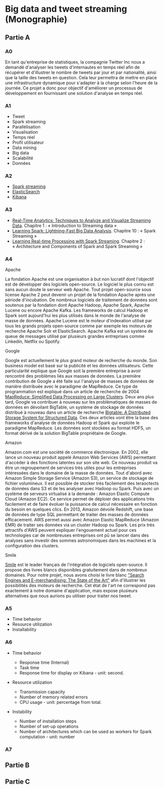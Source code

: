 Big data and tweet streaming (Monographie)
===

## Partie A

### A0

En tant qu'entreprise de statistiques, la compagnie Twitter Inc nous a demandé d'analyser les tweets d'internautes en temps réel afin de récupérer et d'illustrer le nombre de tweets par jour et par nationalité, ainsi que la taille des tweets en question. Cela leur permettra de mettre en place une infrastructure dynamique pour s'adapter à la charge selon l'heure de la journée. Ce projet a donc pour objectif d'améliorer un processus de développement en fournissant une solution d'analyse en temps réel.

### A1

* Tweet
* Spark streaming
* Parallélisation
* Visualisation
* Temps réel
* Profil utilisateur
* Data mining
* Big data
* Scalabilité
* Données


### A2

* [Spark streaming](http://spark.apache.org/streaming/)
* [ElasticSearch](https://www.elastic.co/products/elasticsearch)
* [Kibana](https://www.elastic.co/products/kibana)


### A3

* [Real-Time Analytics: Techniques to Analyze and Visualize Streaming Data](http://www.amazon.fr/Real-Time-Analytics-Techniques-Visualize-Streaming/dp/1118837916/ref=sr_1_7?s=english-books&ie=UTF8&qid=1446301986&sr=1-7&keywords=streaming). Chapitre 1 : « Introduction to Streaming data »
* [Learning Spark: Lightning-Fast Big Data Analysis](http://www.amazon.com/Learning-Spark-Lightning-Fast-Data-Analysis/dp/1449358624/ref=sr_1_1?ie=UTF8&qid=1446301706&sr=8-1&keywords=apache+spark). Chapitre 10 : « Spark Streaming »
* [Learning Real-time Processing with Spark Streaming](http://www.amazon.fr/Learning-Real-time-Processing-Spark-Streaming-ebook/dp/B015Q7I3NM/ref=sr_1_2?s=english-books&ie=UTF8&qid=1446301986&sr=1-2&keywords=streaming). Chapitre 2 : « Architecture and Components of Spark and Spark Streaming »

### A4

Apache

La fondation Apache est une organisation à but non lucratif dont l'objectif est de développer des logiciels open-source. Le logiciel le plus connu est sans aucun doute le serveur web Apache. Tout projet open-source sous license Apache 2 peut devenir un projet de la fondation Apache après une période d'incubation.
De nombreux logiciels de traitement de données sont soutenus par la fondation dont Apache Hadoop, Apache Spark, Apache Lucene ou encore Apache Kafka. Les frameworks de calcul Hadoop et Spark sont aujourd'hui les plus utilisés dans le monde de l'analyse de masse de données. Apache Lucene est le moteur d'indexation utilisé par tous les grands projets open-source comme par exemple les moteurs de recherche Apache Solr et ElasticSearch. Apache Kafka est un systène de queue de messages utilisé par plusieurs grandes entreprises comme Linkedin, Netflix ou Spotify.

Google

Google est actuellement le plus grand moteur de recherche du monde. Son business model est basé sur la publicité et les données utilisateurs. Cette particularité explique que Google soit la première entreprise à avoir rencontré des problèmes liés aux masses de données. La première contribution de Google a été faite sur l'analyse de masses de données de manière distribuée avec le paradigme de MapReduce. Ce type de programmation est expliqué dans un article de recherche de 2004 [MapReduce: Simplified Data Processing on Large Clusters](https://www.usenix.org/legacy/publications/library/proceedings/osdi04/tech/full_papers/dean/dean_html/index.html). Deux ans plus tard, Google va contribuer à nouveau sur les problèmatiques de masses de données en dévoilant BigTable, un système de stockage de données distribué à nouveau dans un article de recherche [Bigtable: A Distributed Storage System for Structured Data](http://static.googleusercontent.com/external_content/untrusted_dlcp/research.google.com/en/us/archive/bigtable-osdi06.pdf). Ces deux articles vont être la base des frameworks d'analyse de données Hadoop et Spark qui exploite le paradigme MapReduce. Les données sont stockées au format HDFS, un format dérivé de la solution BigTable propriétaire de Google.

Amazon

Amazon.com est une société de commerce électronique. En 2002, elle lance un nouveau produit appelé Amazon Web Services (AWS) permettant d'accèder à des fonctions latentes sur son site web. Ce nouveau produit va être un regroupement de services très utiles pour les entreprises intéressées dans le domaine de la masse de données. Tout d'abord avec Amazon Simple Storage Service (Amazon S3), un service de stockage de fichier volumineux. Il est possible de stocker très facilement des teraoctects de données dans S3 et de les analyser avec Hadoop ou Spark. Puis avec un système de serveurs virtualisé à la demande : Amazon Elastic Compute Cloud (Amazon EC2). Ce service permet de déploier des applications très facilement et de faire évoluer la puissance de calcul nécessaire en fonction du besoin en quelques clics. En 2013, Amazon dévoile Redshift, une base de données de type SQL permettant de traiter des masses de données efficacement. AWS permet aussi avec Amazon Elastic MapReduce (Amazon EMR) de traiter ses données via un cluster Hadoop ou Spark. Les prix très attractifs d'AWS peuvent expliquer l'engouement actuel pour ces technologies car de nombreuses entreprises ont pû se lancer dans des analyses sans investir des sommes astronomiques dans les machines et la configuration des clusters.

Smile

[Smile](http://www.smile.fr/) est le leader français de l'intégration de logiciels open-source. Il propose des livres blancs disponibles gratuitement dans de nombreux domaines. Pour notre projet, nous avons choisi le livre blanc ["Search Engines and E-merchandising: The State of the Art"](http://www.smile.fr/Livres-blancs) afin d'illustrer les possibilités des moteurs de recherche. Cet état de l'art ne correspond pas exactement à notre domaine d'application, mais expose plusieurs alternatives que nous aurions pu utiliser pour traiter nos tweet.

### A5

* Time behavior
* Resource utilization
* Installability

### A6

* Time behavior
    + Response time (Internal)
    + Task time
    + Response time for display on Kibana - unit: second.

* Resource utilization
    + Transmission capacity
    + Number of memory related errors
    + CPU usage - unit: percentage from total.

* Instability
    + Number of installation steps
    + Number of set-up operations
    + Number of architectures which can be used as workers for Spark computation - unit: number

### A7



## Partie B


## Partie C
